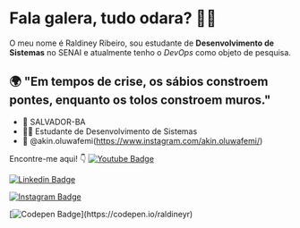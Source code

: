 # Fala galera, tudo odara? 👋🏿

O meu nome é Raldiney Ribeiro, sou estudante de **Desenvolvimento de Sistemas** no SENAI e atualmente tenho o *DevOps* como objeto de pesquisa.


## 🌍 "Em tempos de crise, os sábios constroem pontes, enquanto os tolos constroem muros." 

- 📍 SALVADOR-BA
- 🧔🏾 Estudante de Desenvolvimento de Sistemas
- 📲 @akin.oluwafemi(https://www.instagram.com/akin.oluwafemi/) 

Encontre-me aqui! 👇
[![Youtube Badge](https://img.shields.io/badge/-Youtube-FF0000?style=flat-square&labelColor=FF0000&logo=youtube&logoColor=white&link=https://www.youtube.com/channel/UCRhKK6VrISnIWPJjYxBPKnA/videos)](https://www.youtube.com/channel/UCRhKK6VrISnIWPJjYxBPKnA/videos) 

[![Linkedin Badge](https://img.shields.io/badge/-LinkedIn-blue?style=flat-square&logo=Linkedin&logoColor=white&link=https://www.linkedin.com/in/raldineyr/)](https://www.linkedin.com/in/raldineyr/) 

[![Instagram Badge](https://img.shields.io/badge/-Instagram-violet?style=flat-square&logo=Instagram&logoColor=white&link=https://www.instagram.com/raldineyr/)](https://www.instagram.com/raldineyr/) 

[![Codepen Badge](https://img.shields.io/badge/-Codepen-black?style=flat-square&logo=Codepen&logoColor=white&link=[https://codepen.io/raldineyr](https://codepen.io/raldineyr))](https://codepen.io/raldineyr)


















<!--
**raldineyr/raldineyr** is a ✨ _special_ ✨ repository because its `README.md` (this file) appears on your GitHub profile.

Here are some ideas to get you started:

- 🔭 I’m currently working on ...
- 🌱 I’m currently learning ...
- 👯 I’m looking to collaborate on ...
- 🤔 I’m looking for help with ...
- 💬 Ask me about ...
- 📫 How to reach me: ...
- 😄 Pronouns: ...
- ⚡ Fun fact: ...
-->
